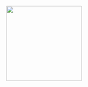 <div align="center">
	<br>
	<a href="https://github.com/NilsBaumgartner1994">
		<img height="200" src="https://github.com/NilsBaumgartner1994/NilsBaumgartner/raw/master/logo-animated.svg?sanitized=true&v=5">
	</a>
</div>
